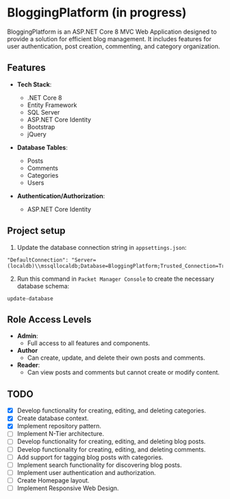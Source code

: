 # BloggingPlatform (in progress)

BloggingPlatform is an ASP.NET Core 8 MVC Web Application designed to provide a solution for efficient blog management. It includes features for user authentication, post creation, commenting, and category organization.

## Features

- **Tech Stack**: 
  - .NET Core 8
  - Entity Framework
  - SQL Server
  - ASP.NET Core Identity
  - Bootstrap
  - jQuery

- **Database Tables**:
  - Posts
  - Comments
  - Categories
  - Users

- **Authentication/Authorization**:
  - ASP.NET Core Identity

## Project setup

1. Update the database connection string in `appsettings.json`:
```
"DefaultConnection": "Server=(localdb)\\mssqllocaldb;Database=BloggingPlatform;Trusted_Connection=True;TrustServerCertificate=true;"
```

2. Run this command in `Packet Manager Console` to create the necessary database schema:
```
update-database
```

## Role Access Levels

- **Admin**: 
  - Full access to all features and components.
- **Author**
  - Can create, update, and delete their own posts and comments.
- **Reader**: 
  - Can view posts and comments but cannot create or modify content.

## TODO

- [X] Develop functionality for creating, editing, and deleting categories.
- [X] Create database context.
- [X] Implement repository pattern.
- [ ] Implement N-Tier architecture.
- [ ] Develop functionality for creating, editing, and deleting blog posts.
- [ ] Develop functionality for creating, editing, and deleting comments.
- [ ] Add support for tagging blog posts with categories.
- [ ] Implement search functionality for discovering blog posts.
- [ ] Implement user authentication and authorization.
- [ ] Create Homepage layout.
- [ ] Implement Responsive Web Design.
